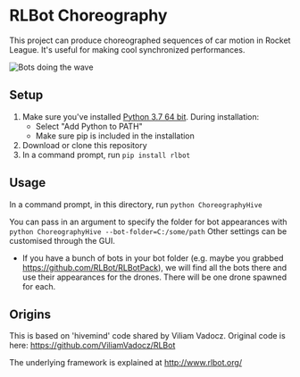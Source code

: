 # RLBot Choreography

This project can produce choreographed sequences of car motion in
Rocket League. It's useful for making cool synchronized performances.

![Bots doing the wave](wave.gif)

## Setup

1. Make sure you've installed [Python 3.7 64 bit](https://www.python.org/ftp/python/3.7.4/python-3.7.4-amd64.exe). During installation:
   - Select "Add Python to PATH"
   - Make sure pip is included in the installation
1. Download or clone this repository
1. In a command prompt, run `pip install rlbot`

## Usage

In a command prompt, in this directory, run `python ChoreographyHive`

You can pass in an argument to specify the folder for bot appearances with `python ChoreographyHive --bot-folder=C:/some/path`
Other settings can be customised through the GUI.

- If you have a bunch of bots in your bot folder (e.g. maybe you grabbed https://github.com/RLBot/RLBotPack),
we will find all the bots there and use their appearances for the drones. There will be one drone spawned for each.

## Origins

This is based on 'hivemind' code shared by Viliam Vadocz.
Original code is here: https://github.com/ViliamVadocz/RLBot

The underlying framework is explained at http://www.rlbot.org/